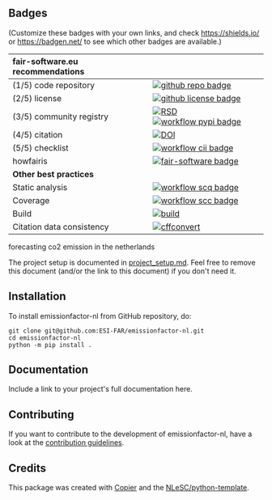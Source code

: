 ## Badges

(Customize these badges with your own links, and check https://shields.io/ or https://badgen.net/ to see which other badges are available.)

| fair-software.eu recommendations | |
| :-- | :--  |
| (1/5) code repository              | [![github repo badge](https://img.shields.io/badge/github-repo-000.svg?logo=github&labelColor=gray&color=blue)](https://github.com/ESI-FAR/emissionfactor-nl) |
| (2/5) license                      | [![github license badge](https://img.shields.io/github/license/ESI-FAR/emissionfactor-nl)](https://github.com/ESI-FAR/emissionfactor-nl) |
| (3/5) community registry           | [![RSD](https://img.shields.io/badge/rsd-emissionfactor-nl-00a3e3.svg)](https://www.research-software.nl/software/emissionfactor-nl) [![workflow pypi badge](https://img.shields.io/pypi/v/emissionfactor-nl.svg?colorB=blue)](https://pypi.python.org/project/emissionfactor-nl/) |
| (4/5) citation                     | [![DOI](https://zenodo.org/badge/DOI/<replace-with-created-DOI>.svg)](https://doi.org/<replace-with-created-DOI>)|
| (5/5) checklist                    | [![workflow cii badge](https://bestpractices.coreinfrastructure.org/projects/<replace-with-created-project-identifier>/badge)](https://bestpractices.coreinfrastructure.org/projects/<replace-with-created-project-identifier>) |
| howfairis                          | [![fair-software badge](https://img.shields.io/badge/fair--software.eu-%E2%97%8F%20%20%E2%97%8F%20%20%E2%97%8F%20%20%E2%97%8F%20%20%E2%97%8B-yellow)](https://fair-software.eu) |
| **Other best practices**           | &nbsp; |
| Static analysis                    | [![workflow scq badge](https://sonarcloud.io/api/project_badges/measure?project=ESI-FAR/emissionfactor-nl_emissionfactor-nl&metric=alert_status)](https://sonarcloud.io/dashboard?id=ESI-FAR/emissionfactor-nl_emissionfactor-nl) |
| Coverage                           | [![workflow scc badge](https://sonarcloud.io/api/project_badges/measure?project=ESI-FAR/emissionfactor-nl_emissionfactor-nl&metric=coverage)](https://sonarcloud.io/dashboard?id=ESI-FAR/emissionfactor-nl_emissionfactor-nl) || Documentation                      | [![Documentation Status](https://readthedocs.org/projects/emissionfactor-nl/badge/?version=latest)](https://emissionfactor-nl.readthedocs.io/en/latest/?badge=latest) || **GitHub Actions**                 | &nbsp; |
| Build                              | [![build](https://github.com/ESI-FAR/emissionfactor-nl/actions/workflows/build.yml/badge.svg)](https://github.com/ESI-FAR/emissionfactor-nl/actions/workflows/build.yml) |
| Citation data consistency          | [![cffconvert](https://github.com/ESI-FAR/emissionfactor-nl/actions/workflows/cffconvert.yml/badge.svg)](https://github.com/ESI-FAR/emissionfactor-nl/actions/workflows/cffconvert.yml) || SonarCloud                         | [![sonarcloud](https://github.com/ESI-FAR/emissionfactor-nl/actions/workflows/sonarcloud.yml/badge.svg)](https://github.com/ESI-FAR/emissionfactor-nl/actions/workflows/sonarcloud.yml) |## How to use emissionfactor-nl

forecasting co2 emission in the netherlands 

The project setup is documented in [project_setup.md](project_setup.md). Feel free to remove this document (and/or the link to this document) if you don't need it.

## Installation

To install emissionfactor-nl from GitHub repository, do:

```console
git clone git@github.com:ESI-FAR/emissionfactor-nl.git
cd emissionfactor-nl
python -m pip install .
```

## Documentation

Include a link to your project's full documentation here.

## Contributing

If you want to contribute to the development of emissionfactor-nl,
have a look at the [contribution guidelines](CONTRIBUTING.md).

## Credits

This package was created with [Copier](https://github.com/copier-org/copier) and the [NLeSC/python-template](https://github.com/NLeSC/python-template).
